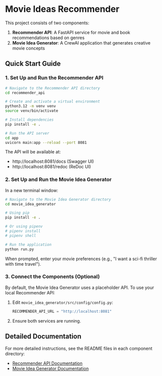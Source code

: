 # Movie Ideas Recommender

This project consists of two components:

1. **Recommender API**: A FastAPI service for movie and book recommendations based on genres
2. **Movie Idea Generator**: A CrewAI application that generates creative movie concepts

## Quick Start Guide

### 1. Set Up and Run the Recommender API

```bash
# Navigate to the Recommender API directory
cd recommender_api

# Create and activate a virtual environment
python3.12 -m venv venv
source venv/bin/activate

# Install dependencies
pip install -e .

# Run the API server
cd app
uvicorn main:app --reload --port 8081
```

The API will be available at:
- http://localhost:8081/docs (Swagger UI)
- http://localhost:8081/redoc (ReDoc UI)

### 2. Set Up and Run the Movie Idea Generator

In a new terminal window:

```bash
# Navigate to the Movie Idea Generator directory
cd movie_idea_generator

# Using pip
pip install -e .

# Or using pipenv
# pipenv install
# pipenv shell

# Run the application
python run.py
```

When prompted, enter your movie preferences (e.g., "I want a sci-fi thriller with time travel").

### 3. Connect the Components (Optional)

By default, the Movie Idea Generator uses a placeholder API. To use your local Recommender API:

1. Edit `movie_idea_generator/src/config/config.py`:
   ```python
   RECOMMENDER_API_URL = "http://localhost:8081"
   ```

2. Ensure both services are running.

## Detailed Documentation

For more detailed instructions, see the README files in each component directory:

- [Recommender API Documentation](recommender_api/README.md)
- [Movie Idea Generator Documentation](movie_idea_generator/README.md) 